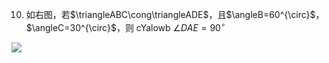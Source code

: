 10. 如右图，若$\triangleABC\cong\triangleADE$，且$\angleB=60^{\circ}$，$\angleC=30^{\circ}$，则 cYalowb $\angle D A E = 90 ^ { \circ }$

![](../qs_image_DB/微信图片_2025-10-18_163036_121/59f62b99551bced135e5c04e0f88afcf1348ebe6b6686416b9f9e823276d5f19.jpg)
